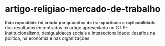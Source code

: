 # artigo-religiao-mercado-de-trabalho
Este repositório foi criado por questões de transparência e replicabilidade dos resultados encontrados no artigo apresentado no GT 9- Institucionalismo, desigualdades sociais e intersecionalidade: desafios na política, na economia e nas organizações
